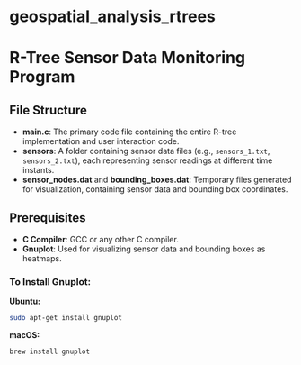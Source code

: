 # geospatial_analysis_rtrees

# R-Tree Sensor Data Monitoring Program

## File Structure

- **main.c**: The primary code file containing the entire R-tree implementation and user interaction code.
- **sensors**: A folder containing sensor data files (e.g., `sensors_1.txt`, `sensors_2.txt`), each representing sensor readings at different time instants.
- **sensor_nodes.dat** and **bounding_boxes.dat**: Temporary files generated for visualization, containing sensor data and bounding box coordinates.

## Prerequisites

- **C Compiler**: GCC or any other C compiler.
- **Gnuplot**: Used for visualizing sensor data and bounding boxes as heatmaps.

### To Install Gnuplot:

**Ubuntu:**
```bash
sudo apt-get install gnuplot
```

**macOS:**
```bash
brew install gnuplot
``` 




